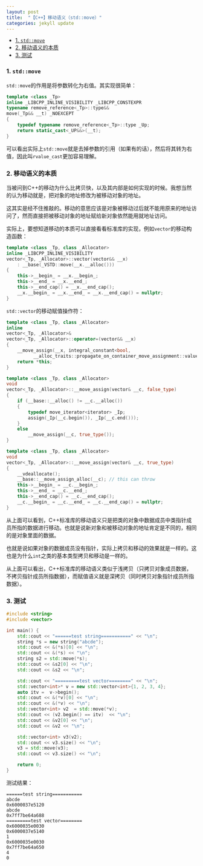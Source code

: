 ```yaml
---
layout: post
title:  "【C++】移动语义（std::move）"
categories: jekyll update
---
```


- [1. `std::move`](#1-stdmove)
- [2. 移动语义的本质](#2-移动语义的本质)
- [3. 测试](#3-测试)

### 1. `std::move`

`std::move`的作用是将参数转化为右值。其实现很简单：
```c++
template <class _Tp>
inline _LIBCPP_INLINE_VISIBILITY _LIBCPP_CONSTEXPR
typename remove_reference<_Tp>::type&&
move(_Tp&& __t) _NOEXCEPT
{
    typedef typename remove_reference<_Tp>::type _Up;
    return static_cast<_UP&&>(__t);
}
```
可以看出实际上`std::move`就是去掉参数的引用（如果有的话），然后将其转为右值，因此叫`rvalue_cast`更加容易理解。

### 2. 移动语义的本质

当被问到C++的移动为什么比拷贝快，以及其内部是如何实现的时候。我想当然的认为移动就是，把对象的地址修改为被移动对象的地址。

这其实是经不住推敲的。移动的意思应该是对象被移动过后就不能用原来的地址访问了，然而直接把被移动对象的地址赋给新对象依然能用就地址访问。

实际上，要想知道移动的本质可以直接看看标准库的实现，例如`vector`的移动构造函数：
```c++
template <class _Tp, class _Allocator>
inline _LIBCPP_INLINE_VISIBILITY
vector<_Tp, _Allocator>::vector(vector&& __x)
    : __base(_VSTD::move(__x.__alloc()))
{
    this->__begin_ = __x.__begin_;
    this->__end_ = __x.__end_;
    this->__end_cap() = __x.__end_cap();
    __x.__begin_ = __x.__end_ = __x.__end_cap() = nullptr;
}
```

`std::vector`的移动赋值操作符：
```c++
template <class _Tp, class _Allocator>
inline 
vector<_Tp, _Allocator>&
vector<_Tp, _Allocator>::operator=(vector&& __x)
{
    __move_assign(__x, integral_constant<bool,
          __alloc_traits::propagate_on_container_move_assignment::value>());
    return *this;
}

template <class _Tp, class _Allocator>
void
vector<_Tp, _Allocator>::__move_assign(vector& __c, false_type)
{
    if (__base::__alloc() != __c.__alloc())
    {
        typedef move_iterator<iterator> _Ip;
        assign(_Ip(__c.begin()), _Ip(__c.end()));
    }
    else
        __move_assign(__c, true_type());
}

template <class _Tp, class _Allocator>
void
vector<_Tp, _Allocator>::__move_assign(vector& __c, true_type)
{
    __vdeallocate();
    __base::__move_assign_alloc(__c); // this can throw
    this->__begin_ = __c.__begin_;
    this->__end_ = __c.__end_;
    this->__end_cap() = __c.__end_cap();
    __c.__begin_ = __c.__end_ = __c.__end_cap() = nullptr;
}

```
从上面可以看到，C++标准库的移动语义只是把类的对象中数据成员中类指针成员所指的数据进行移动。也就是说新对象和被移动对象的地址肯定是不同的，相同的是对象里面的数据。

也就是说如果对象的数据成员没有指针，实际上拷贝和移动的效果就是一样的。这也是为什么`int`之类的基本类型拷贝和移动是一样的。

从上面可以看出，C++标准库的移动语义类似于浅拷贝（只拷贝对象成员数据，不拷贝指针成员所指数据），而赋值语义就是深拷贝（同时拷贝对象指针成员所指数据）。

### 3. 测试



```c++
#include <string>
#include <vector>

int main() {
    std::cout << "======test string===========" << "\n";
    string *s = new string("abcde");
    std::cout << &(*s)[0] << "\n";
    std::cout << &(*s) << "\n";
    string s2 = std::move(*s);
    std::cout << &s2[0] << "\n";
    std::cout << &s2 << "\n";

    std::cout << "=========test vector========" << "\n";
    std::vector<int>* v = new std::vector<int>{1, 2, 3, 4};
    auto itv =  v->begin();
    std::cout << &(*v)[0] << "\n";
    std::cout << &(*v) << "\n";
    std::vector<int> v2  = std::move(*v);
    std::cout << (v2.begin() == itv)  << "\n";
    std::cout << &v2[0] << "\n";
    std::cout << &v2 << "\n";

    std::vector<int> v3(v2);
    std::cout << v3.size() << "\n";
    v3 = std::move(v3);
    std::cout << v3.size() << "\n";

    return 0;
}
```
测试结果：
```
======test string===========
abcde
0x6000037e5120
abcde
0x7ff7be64a688
=========test vector========
0x6000035e0030
0x6000037e5140
1
0x6000035e0030
0x7ff7be64a650
4
0
```